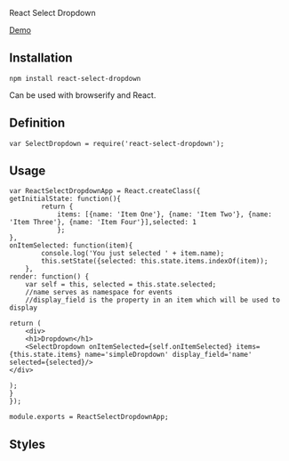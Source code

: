 React Select Dropdown

[Demo](http://bhargav175.github.io/react-select-dropdown/dist/index.html#/)

## Installation

    npm install react-select-dropdown
    
Can be used with browserify and React.

## Definition

    var SelectDropdown = require('react-select-dropdown');
    
## Usage
   
    
    
    var ReactSelectDropdownApp = React.createClass({
	getInitialState: function(){
			return {
				items: [{name: 'Item One'}, {name: 'Item Two'}, {name: 'Item Three'}, {name: 'Item Four'}],selected: 1
                };
	},
	onItemSelected: function(item){
			console.log('You just selected ' + item.name);
		    this.setState({selected: this.state.items.indexOf(item));
	    },
	render: function() {
	    var self = this, selected = this.state.selected;
	    //name serves as namespace for events
	    //display_field is the property in an item which will be used to display
	
	return (
	    <div>
        <h1>Dropdown</h1>
	    <SelectDropdown onItemSelected={self.onItemSelected} items={this.state.items} name='simpleDropdown' display_field='name' selected={selected}/>
	</div>
	
	);
	}
    });

	module.exports = ReactSelectDropdownApp;

## Styles


